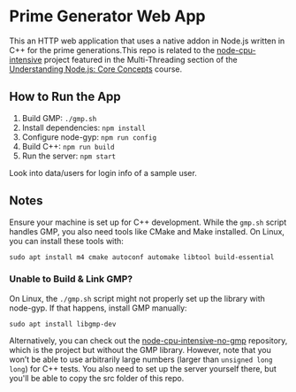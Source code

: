 # Prime Generator Web App

This an HTTP web application that uses a native addon in Node.js written in C++ for the prime generations.This repo is related to the [node-cpu-intensive](https://github.com/agile8118/node-cpu-intensive) project featured in the Multi-Threading section of the [Understanding Node.js: Core Concepts](https://www.udemy.com/course/understanding-nodejs-core-concepts/?referralCode=0BC21AC4DD6958AE6A95) course.

## How to Run the App

1. Build GMP: `./gmp.sh`
2. Install dependencies: `npm install`
3. Configure node-gyp: `npm run config`
4. Build C++: `npm run build`
5. Run the server: `npm start`

Look into data/users for login info of a sample user.

## Notes

Ensure your machine is set up for C++ development. While the `gmp.sh` script handles GMP, you also need tools like CMake and Make installed. On Linux, you can install these tools with:

```
sudo apt install m4 cmake autoconf automake libtool build-essential
```

### Unable to Build & Link GMP?

On Linux, the `./gmp.sh` script might not properly set up the library with node-gyp. If that happens, install GMP manually:

```
sudo apt install libgmp-dev
```

Alternatively, you can check out the [node-cpu-intensive-no-gmp](https://github.com/agile8118/node-cpu-intensive-no-gmp) repository, which is the project but without the GMP library. However, note that you won’t be able to use arbitrarily large numbers (larger than `unsigned long long`) for C++ tests. You also need to set up the server yourself there, but you'll be able to copy the src folder of this repo.
